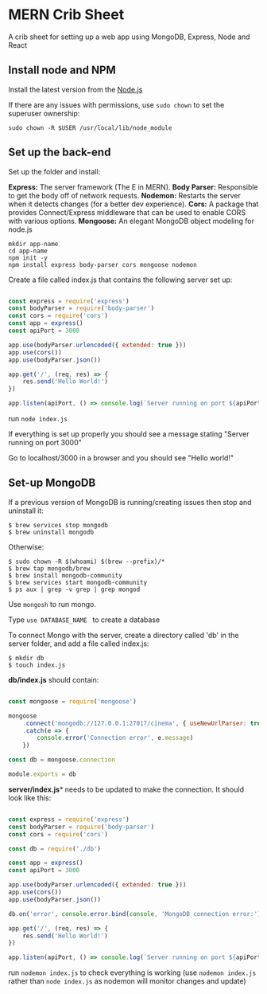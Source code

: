 # MERN Crib Sheet
A crib sheet for setting up a web app using MongoDB, Express, Node and React



## Install node and NPM

Install the latest version from the [Node.js](https://nodejs.org/en/)

If there are any issues with permissions, use ```sudo chown``` to set the superuser ownership:

```
sudo chown -R $USER /usr/local/lib/node_module
```

## Set up the back-end

Set up the folder and install:

**Express:** The server framework (The E in MERN).
**Body Parser:** Responsible to get the body off of network requests.
**Nodemon:** Restarts the server when it detects changes (for a better dev experience).
**Cors:** A package that provides Connect/Express middleware that can be used to enable CORS with various options.
**Mongoose:** An elegant MongoDB object modeling for node.js

```
mkdir app-name
cd app-name
npm init -y
npm install express body-parser cors mongoose nodemon

```

Create a file called index.js that contains the following server set up:

```js

const express = require('express')
const bodyParser = require('body-parser')
const cors = require('cors')
const app = express()
const apiPort = 3000

app.use(bodyParser.urlencoded({ extended: true }))
app.use(cors())
app.use(bodyParser.json())

app.get('/', (req, res) => {
    res.send('Hello World!')
})

app.listen(apiPort, () => console.log(`Server running on port ${apiPort}`))

```

run ```node index.js```

If everything is set up properly you should see a message stating "Server running on port 3000"

Go to localhost/3000 in a browser and you should see "Hello world!"


## Set-up MongoDB

If a previous version of MongoDB is running/creating issues then stop and uninstall it:

```
$ brew services stop mongodb
$ brew uninstall mongodb
```

Otherwise:

```
$ sudo chown -R $(whoami) $(brew --prefix)/*
$ brew tap mongodb/brew
$ brew install mongodb-community
$ brew services start mongodb-community
$ ps aux | grep -v grep | grep mongod
```

Use ```mongosh``` to run mongo.

Type ```use DATABASE_NAME ``` to create a database

To connect Mongo with the server, create a directory called 'db' in the server folder, and add a file called index.js:

```
$ mkdir db
$ touch index.js
```

**db/index.js** should contain:

```js

const mongoose = require('mongoose')

mongoose
    .connect('mongodb://127.0.0.1:27017/cinema', { useNewUrlParser: true })
    .catch(e => {
        console.error('Connection error', e.message)
    })

const db = mongoose.connection

module.exports = db
```

**server/index.js*** needs to be updated to make the connection. It should look like this:

```js

const express = require('express')
const bodyParser = require('body-parser')
const cors = require('cors')

const db = require('./db')

const app = express()
const apiPort = 3000

app.use(bodyParser.urlencoded({ extended: true }))
app.use(cors())
app.use(bodyParser.json())

db.on('error', console.error.bind(console, 'MongoDB connection error:'))

app.get('/', (req, res) => {
    res.send('Hello World!')
})

app.listen(apiPort, () => console.log(`Server running on port ${apiPort}`))

```


run ```nodemon index.js``` to check everything is working (use ```nodemon index.js``` rather than ```node index.js``` as nodemon will monitor changes and update)
